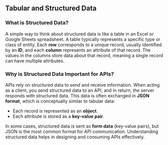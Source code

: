 ## Tabular and Structured Data

### What is Structured Data?

A simple way to think about structured data is like a table in an Excel or Google Sheets spreadsheet. A table typically represents a specific type or class of entity. Each **row** corresponds to a unique record, usually identified by an **ID**, and each **column** represents an attribute of that record. The values in the columns store data about that record, meaning a single record can have multiple attributes.

### Why is Structured Data Important for APIs?

APIs rely on structured data to send and receive information. When acting as a client, you send structured data to an API, and in return, the server responds with structured data. This data is often exchanged in **JSON format**, which is conceptually similar to tabular data:

- Each record is represented as an **object**.
- Each attribute is stored as a **key-value pair**.

In some cases, structured data is sent as **form data** (key-value pairs), but JSON is the most common format for API communication. Understanding structured data helps in designing and consuming APIs effectively.
